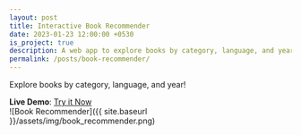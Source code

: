 ```yaml
---
layout: post
title: Interactive Book Recommender
date: 2023-01-23 12:00:00 +0530
is_project: true
description: A web app to explore books by category, language, and year, powered by Google Books API.
permalink: /posts/book-recommender/
---
```


Explore books by category, language, and year!

**Live Demo**: [Try it Now](/projects/book-recommender/)  
![Book Recommender]({{ site.baseurl }}/assets/img/book_recommender.png)